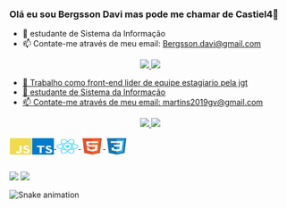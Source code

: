###  Olá eu sou Bergsson Davi mas pode me chamar de Castiel4👋

 
- 🌱 estudante de Sistema da Informação
- 📫 Contate-me através de meu email: Bergsson.davi@gmail.com

<div align="center">
  <a href="https://github.com/castiel4">
      <img height="150em" src="https://github-readme-stats.vercel.app/api?username=castiel4&show_icons=true&theme=dracula&include_all_commits=true&count_private=true"/>
      <img height="150em" src="https://github-readme-stats.vercel.app/api/top-langs/?username=castiel4&layout=compact&langs_count=7&theme=dracula"/>
</div>


- 🔭 Trabalho como front-end lider de equipe estagiario pela jgt 
- 🌱 estudante de Sistema da Informação
- 📫 Contate-me através de meu email: martins2019gv@gmail.com


<div align="center">
  <a href="https://github.com/castiel4">
      <img height="150em" src="https://github-readme-stats.vercel.app/api?username=castiel4&show_icons=true&theme=dracula&include_all_commits=true&count_private=true"/>
      <img height="150em" src="https://github-readme-stats.vercel.app/api/top-langs/?username=castiel4&layout=compact&langs_count=7&theme=dracula"/>
</div>
<div style="display: inline_block"><br>
<img align="center" alt="davi-Js" height="30" width="40" src="https://raw.githubusercontent.com/devicons/devicon/master/icons/javascript/javascript-plain.svg"><img align="center" alt="Gui-Ts" height="30" width="40" src="https://raw.githubusercontent.com/devicons/devicon/master/icons/typescript/typescript-plain.svg">
  <img align="center" alt="davi-React" height="30" width="40" src="https://raw.githubusercontent.com/devicons/devicon/master/icons/react/react-original.svg">
  <img align="center" alt="davi-HTML" height="30" width="40" src="https://raw.githubusercontent.com/devicons/devicon/master/icons/html5/html5-original.svg">
  <img align="center" alt="davi-CSS" height="30" width="40" src="https://raw.githubusercontent.com/devicons/devicon/master/icons/css3/css3-original.svg">
 
  
  ##
  
  <div> 
  
  <a href="https://instagram.com/bgs_davi" target="_blank"><img src="https://img.shields.io/badge/-Instagram-%23E4405F?style=for-the-badge&logo=instagram&logoColor=white" target="_blank"></a>
  <a href = "bergsson.davi@gmail.com"><img src="https://img.shields.io/badge/-Gmail-%23333?style=for-the-badge&logo=gmail&logoColor=white" target="_blank"></a>
 
 
 ![Snake animation](https://github.com/kale19991/kale19991/blob/output/github-contribution-grid-snake.svg)
    
 </div>
